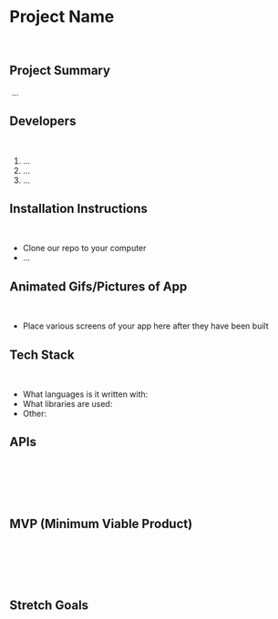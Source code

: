 # Project Name

​
​

## Project Summary

​
...
​

## Developers

​

1. ...
   ​
2. ...
   ​
3. ...
   ​

## Installation Instructions

​

- Clone our repo to your computer
  ​
- ...
  ​
  ​

## Animated Gifs/Pictures of App

​

- Place various screens of your app here after they have been built
  ​

## Tech Stack

​

- What languages is it written with:
  ​
- What libraries are used:
  ​
- Other:
  ​
  ​

## APIs

## ​

​

## MVP (Minimum Viable Product)

## ​

​
​

## Stretch Goals
